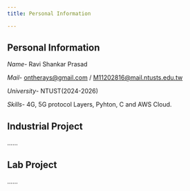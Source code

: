 ```yaml
---
title: Personal Information

---
```


## Personal Information

*Name*- Ravi Shankar Prasad

*Mail*- ontherays@gmail.com / M11202816@mail.ntusts.edu.tw

*University*- NTUST(2024-2026)

*Skills*- 4G, 5G protocol Layers, Pyhton, C and AWS Cloud.

## Industrial Project

......

## Lab Project

......